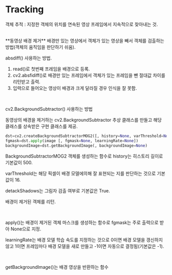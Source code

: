 # Tracking

객체 추적 : 지정한 객체의 위치를 연속된 영상 프레임에서 지속적으로 찾아내는 것.

<br>
**동영상 배경 제거**
배경만 있는 영상에서 객체가 있는 영상을 빼서 객체를 검출하는 방법(객체의 움직임을 판단하기 쉬움).

absdiff() 사용하는 방법.

1. read()로 첫번째 프레임을 배경으로 등록.
2. cv2.absfidiff()로 배경만 있는 프레임에서 객체가 있는 프레임을 뺀 절대값 차이를 리턴받고 출력.
3. 입력으로 들어오는 영상이 배경과 크게 달라질 경우 인식을 잘 못함.

<br>

cv2.BackgroundSubtractor() 사용하는 방법

동영상의 배경을 제거하는 cv2.BackgroundSubtractor 추상 클래스를 만들고 해당 클래스를 상속받은 구현 클래스를 제공.

```python
dst=cv2.createBackgroundSubtractorMOG2([, history=None, varThreshold=None, detectShadows=None])
fgmask=dst.apply(image [, fgmask=None, learningRate=None])
backgroundImage=dst.getBackgroundImage(, backgroundImage=None)
```

BackgroundSubtractorMOG2 객체를 생성하는 함수로 history는 히스토리 길이로 기본값이 500.

varThreshold는 해당 픽셀이 배경 모델에의해 잘 표현되는 지를 판단하는 것으로 기본값이 16.

detackShadows는 그림자 검출 여부로 기본값은 True.

배경이 제거된 객체를 리턴.

<br>

apply()는 배경이 제거된 객체 마스크를 생성하는 함수로 fgmask는 주로 출력으로 받아 None으로 지정.

learningRate는 배경 모델 학습 속도를 지정하는 것으로 0이면 배경 모델을 갱신하지 않고 1이면 프레임마다 배경 모델을 새로 만들고 -1이면 자동으로 결정됨(기본값은 -1).

<br>

getBackgroundImage()는 배경 영상을 반환하는 함수
